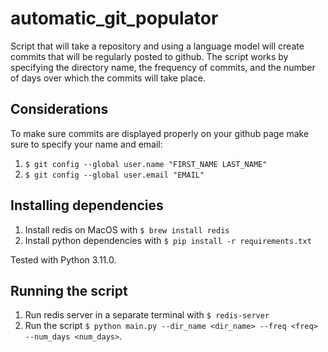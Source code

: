 # automatic_git_populator
Script that will take a repository and using a language model will create commits that will be regularly posted to github. The script works by specifying the directory name, the frequency of commits, and the number of days over which the commits will take place.

## Considerations

To make sure commits are displayed properly on your github page make sure to specify your name and email:

1. `$ git config --global user.name "FIRST_NAME LAST_NAME"`
2. `$ git config --global user.email "EMAIL"`

## Installing dependencies

1. Install redis on MacOS with `$ brew install redis`
2. Install python dependencies with `$ pip install -r requirements.txt`

Tested with Python 3.11.0.

## Running the script

1. Run redis server in a separate terminal with `$ redis-server`
2. Run the script `$ python main.py --dir_name <dir_name> --freq <freq> --num_days <num_days>`.
